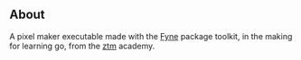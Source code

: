 ## About
A pixel maker executable made with the <a target="_blank" href="https://fyne.io/">Fyne<a/> package toolkit, in the making for learning go, from the <a target="_blank" href="https://zerotomastery.io/">ztm<a/> academy.